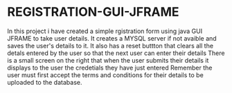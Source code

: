 # REGISTRATION-GUI-JFRAME
In this project i have created a simple rgistration form using java GUI JFRAME to take user details. It creates a MYSQL server if not avaible and saves the user's details to it.
It also has a reset buttton that clears all the detals entered by the user so that the next user can enter their details
There is a small screen on the right that when the user submits their details it displays to the user the credetials they have just entered 
Remember the user must first accept the terms and conditions for their details to be uploaded to the database.

